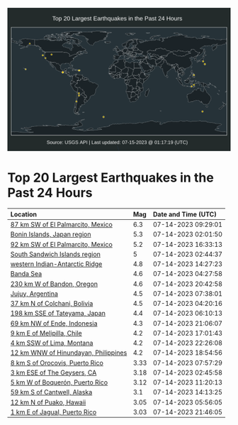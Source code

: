 ![Map](./map.png)

# Top 20 Largest Earthquakes in the Past 24 Hours

| Location | Mag | Date and Time (UTC) |
|:---|:---|:---|
| [87 km SW of El Palmarcito, Mexico](https://earthquake.usgs.gov/earthquakes/eventpage/us7000kfnc) | 6.3 | 07-14-2023 09:29:01 |
| [Bonin Islands, Japan region](https://earthquake.usgs.gov/earthquakes/eventpage/us7000kflx) | 5.3 | 07-14-2023 02:01:50 |
| [92 km SW of El Palmarcito, Mexico](https://earthquake.usgs.gov/earthquakes/eventpage/us7000kfsa) | 5.2 | 07-14-2023 16:33:13 |
| [South Sandwich Islands region](https://earthquake.usgs.gov/earthquakes/eventpage/us7000kfm6) | 5 | 07-14-2023 02:44:37 |
| [western Indian-Antarctic Ridge](https://earthquake.usgs.gov/earthquakes/eventpage/us7000kfrn) | 4.8 | 07-14-2023 14:27:23 |
| [Banda Sea](https://earthquake.usgs.gov/earthquakes/eventpage/us7000kfmf) | 4.6 | 07-14-2023 04:27:58 |
| [230 km W of Bandon, Oregon](https://earthquake.usgs.gov/earthquakes/eventpage/us7000kfub) | 4.6 | 07-14-2023 20:42:58 |
| [Jujuy, Argentina](https://earthquake.usgs.gov/earthquakes/eventpage/us7000kfn3) | 4.5 | 07-14-2023 07:38:01 |
| [37 km N of Colchani, Bolivia](https://earthquake.usgs.gov/earthquakes/eventpage/us7000kfme) | 4.5 | 07-14-2023 04:20:16 |
| [198 km SSE of Tateyama, Japan](https://earthquake.usgs.gov/earthquakes/eventpage/us7000kfmv) | 4.4 | 07-14-2023 06:10:13 |
| [69 km NW of Ende, Indonesia](https://earthquake.usgs.gov/earthquakes/eventpage/us7000kfuk) | 4.3 | 07-14-2023 21:06:07 |
| [9 km E of Melipilla, Chile](https://earthquake.usgs.gov/earthquakes/eventpage/us7000kfsh) | 4.2 | 07-14-2023 17:01:43 |
| [4 km SSW of Lima, Montana](https://earthquake.usgs.gov/earthquakes/eventpage/us7000kfv7) | 4.2 | 07-14-2023 22:26:08 |
| [12 km WNW of Hinundayan, Philippines](https://earthquake.usgs.gov/earthquakes/eventpage/us7000kft2) | 4.2 | 07-14-2023 18:54:56 |
| [8 km S of Orocovis, Puerto Rico](https://earthquake.usgs.gov/earthquakes/eventpage/pr2023195000) | 3.33 | 07-14-2023 07:57:29 |
| [3 km ESE of The Geysers, CA](https://earthquake.usgs.gov/earthquakes/eventpage/nc73912546) | 3.18 | 07-14-2023 02:45:58 |
| [5 km W of Boquerón, Puerto Rico](https://earthquake.usgs.gov/earthquakes/eventpage/pr71417813) | 3.12 | 07-14-2023 11:20:13 |
| [59 km S of Cantwell, Alaska](https://earthquake.usgs.gov/earthquakes/eventpage/ak0238yq7l0r) | 3.1 | 07-14-2023 14:13:25 |
| [12 km N of Puako, Hawaii](https://earthquake.usgs.gov/earthquakes/eventpage/hv73481007) | 3.05 | 07-14-2023 05:56:05 |
| [1 km E of Jagual, Puerto Rico](https://earthquake.usgs.gov/earthquakes/eventpage/pr71417873) | 3.03 | 07-14-2023 21:46:05 |
